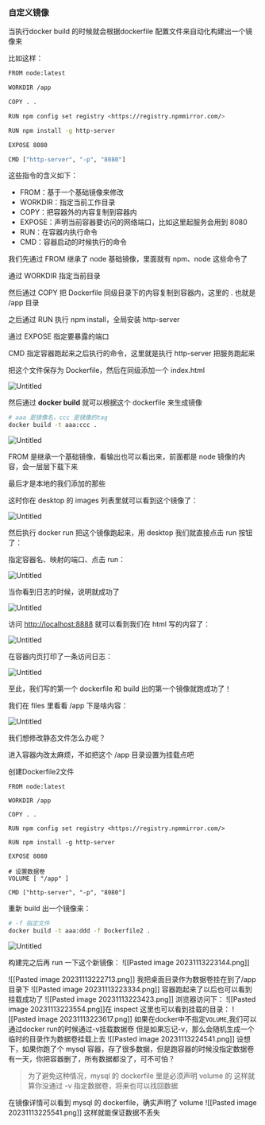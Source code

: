 ### 自定义镜像

当执行docker build 的时候就会根据dockerfile 配置文件来自动化构建出一个镜像来

比如这样：
```bash
FROM node:latest

WORKDIR /app

COPY . .

RUN npm config set registry <https://registry.npmmirror.com/>

RUN npm install -g http-server

EXPOSE 8080

CMD ["http-server", "-p", "8080"]
```

这些指令的含义如下：
- FROM：基于一个基础镜像来修改
- WORKDIR：指定当前工作目录
- COPY：把容器外的内容复制到容器内
- EXPOSE：声明当前容器要访问的网络端口，比如这里起服务会用到 8080
- RUN：在容器内执行命令
- CMD：容器启动的时候执行的命令

我们先通过 FROM 继承了 node 基础镜像，里面就有 npm、node 这些命令了

通过 WORKDIR 指定当前目录

然后通过 COPY 把 Dockerfile 同级目录下的内容复制到容器内，这里的 . 也就是 /app 目录

之后通过 RUN 执行 npm install，全局安装 http-server

通过 EXPOSE 指定要暴露的端口

CMD 指定容器跑起来之后执行的命令，这里就是执行 http-server 把服务跑起来

把这个文件保存为 Dockerfile，然后在同级添加一个 index.html

![Untitled](https://prod-files-secure.s3.us-west-2.amazonaws.com/7005f8b8-456a-4edc-8495-fb4f4c9956fc/90340236-8785-4c2a-ba41-521a05d1bdba/Untitled.png)

然后通过 **docker build** 就可以根据这个 dockerfile 来生成镜像

```bash
# aaa 是镜像名，ccc 是镜像的tag
docker build -t aaa:ccc .
```

![Untitled](https://prod-files-secure.s3.us-west-2.amazonaws.com/7005f8b8-456a-4edc-8495-fb4f4c9956fc/12030a02-9c82-41aa-ab6b-cda4a0024bca/Untitled.png)

FROM 是继承一个基础镜像，看输出也可以看出来，前面都是 node 镜像的内容，会一层层下载下来

最后才是本地的我们添加的那些

这时你在 desktop 的 images 列表里就可以看到这个镜像了：

![Untitled](https://prod-files-secure.s3.us-west-2.amazonaws.com/7005f8b8-456a-4edc-8495-fb4f4c9956fc/223333f9-a496-41d2-a403-b9a19de5564e/Untitled.png)

然后执行 docker run 把这个镜像跑起来，用 desktop 我们就直接点击 run 按钮了：

指定容器名、映射的端口、点击 run：

![Untitled](https://prod-files-secure.s3.us-west-2.amazonaws.com/7005f8b8-456a-4edc-8495-fb4f4c9956fc/2828c36a-24c9-40f5-9ced-00398f21774f/Untitled.png)

当你看到日志的时候，说明就成功了

![Untitled](https://prod-files-secure.s3.us-west-2.amazonaws.com/7005f8b8-456a-4edc-8495-fb4f4c9956fc/3fe646ae-1dca-4de9-b132-a3222a04937d/Untitled.png)

访问 [](http://localhost:8888/)[http://localhost:8888](http://localhost:8888) 就可以看到我们在 html 写的内容了：

![Untitled](https://prod-files-secure.s3.us-west-2.amazonaws.com/7005f8b8-456a-4edc-8495-fb4f4c9956fc/eb1f0082-e2fe-4092-b197-bcd87b075891/Untitled.png)

在容器内页打印了一条访问日志：

![Untitled](https://prod-files-secure.s3.us-west-2.amazonaws.com/7005f8b8-456a-4edc-8495-fb4f4c9956fc/a446f35b-d4bc-43fa-a1ad-1edd9bd4913d/Untitled.png)

至此，我们写的第一个 dockerfile 和 build 出的第一个镜像就跑成功了！

我们在 files 里看看 /app 下是啥内容：

![Untitled](https://prod-files-secure.s3.us-west-2.amazonaws.com/7005f8b8-456a-4edc-8495-fb4f4c9956fc/26b97863-c8ca-4203-8280-a8ff3c1d245c/Untitled.png)

我们想修改静态文件怎么办呢？

进入容器内改太麻烦，不如把这个 /app 目录设置为挂载点吧

创建Dockerfile2文件

```docker
FROM node:latest

WORKDIR /app

COPY . .

RUN npm config set registry <https://registry.npmmirror.com/>

RUN npm install -g http-server

EXPOSE 8080

# 设置数据卷
VOLUME [ "/app" ]

CMD ["http-server", "-p", "8080"]
```

重新 build 出一个镜像来：

```bash
# -f 指定文件
docker build -t aaa:ddd -f Dockerfile2 .
```

![Untitled](https://prod-files-secure.s3.us-west-2.amazonaws.com/7005f8b8-456a-4edc-8495-fb4f4c9956fc/1d0a4220-505b-40a6-9a56-ee9d10f5e674/Untitled.png)

构建完之后再 run 一下这个新镜像：
![[Pasted image 20231113223144.png]]

![[Pasted image 20231113222713.png]]
我把桌面目录作为数据卷挂在到了/app目录下
![[Pasted image 20231113223334.png]]
容器跑起来了以后也可以看到挂载成功了
![[Pasted image 20231113223423.png]]
浏览器访问下：
![[Pasted image 20231113223554.png]]在 inspect 这里也可以看到挂载的目录：
![[Pasted image 20231113223617.png]]
如果在docker中不指定`VOLUME`,我们可以通过docker run的时候通过-v挂载数据卷
但是如果忘记-v，那么会随机生成一个临时的目录作为数据卷挂载上去
![[Pasted image 20231113224541.png]]
设想下，如果你跑了个 mysql 容器，存了很多数据，但是跑容器的时候没指定数据卷
有一天，你把容器删了，所有数据都没了，可不可怕？
> 为了避免这种情况，mysql 的 dockerfile 里是必须声明 volume 的
> 这样就算你没通过 -v 指定数据卷，将来也可以找回数据

在镜像详情可以看到 mysql 的 dockerfile，确实声明了 volume
![[Pasted image 20231113225541.png]]
这样就能保证数据不丢失
